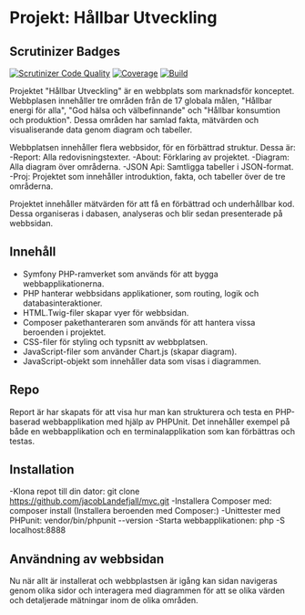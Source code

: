 # Projekt: Hållbar Utveckling

## Scrutinizer Badges

[![Scrutinizer Code Quality](https://scrutinizer-ci.com/g/jacobLandefjall/mvc/badges/quality-score.png?b=main)](https://scrutinizer-ci.com/g/jacobLandefjall/mvc/?branch=main)
[![Coverage](https://scrutinizer-ci.com/g/jacobLandefjall/mvc/badges/coverage.png?b=main)](https://scrutinizer-ci.com/g/jacobLandefjall/mvc/?branch=main)
[![Build](https://scrutinizer-ci.com/g/jacobLandefjall/mvc/badges/build.png?b=main)](https://scrutinizer-ci.com/g/jacobLandefjall/mvc/build-status/main)


Projektet "Hållbar Utveckling" är en webbplats som marknadsför konceptet.
Webbplasen innehåller tre områden från de 17 globala målen, "Hållbar energi för alla", "God hälsa och välbefinnande" och "Hållbar konsumtion och produktion". Dessa områden har samlad fakta, mätvärden och visualiserande data genom diagram och tabeller.

Webbplatsen innehåller flera webbsidor, för en förbättrad struktur. Dessa är:
-Report: Alla redovisningstexter.
-About: Förklaring av projektet.
-Diagram: Alla diagram över områderna.
-JSON Api: Samtligga tabeller i JSON-format.
-Proj: Projektet som innehåller introduktion, fakta, och tabeller över de tre områderna.

Projektet innehåller mätvärden för att få en förbättrad och underhållbar kod. Dessa organiseras i dabasen, analyseras och blir sedan presenterade på webbsidan.

## Innehåll
- Symfony PHP-ramverket som används för att bygga webbapplikationerna.
- PHP hanterar webbsidans applikationer, som routing, logik och databasinteraktioner.
- HTML.Twig-filer skapar vyer för webbsidan.
- Composer pakethanteraren som används för att hantera vissa beroenden i projektet.
- CSS-filer för styling och typsnitt av webbplatsen.
- JavaScript-filer som använder Chart.js (skapar diagram).
- JavaScript-objekt som innehåller data som visas i diagrammen.

## Repo
Report är har skapats för att visa hur man kan strukturera och testa en PHP-baserad webbapplikation med hjälp av PHPUnit. Det innehåller exempel på både en webbapplikation och en terminalapplikation som kan förbättras och testas.

## Installation
-Klona repot till din dator: git clone https://github.com/jacobLandefjall/mvc.git
-Installera Composer med: composer install (Installera beroenden med Composer:)
-Unittester med PHPunit: vendor/bin/phpunit --version
-Starta webbapplikationen: php -S localhost:8888

## Användning av webbsidan
Nu när allt är installerat och webbplastsen är igång kan sidan navigeras genom olika sidor och interagera med diagrammen för att se olika värden och detaljerade mätningar inom de olika områden.

